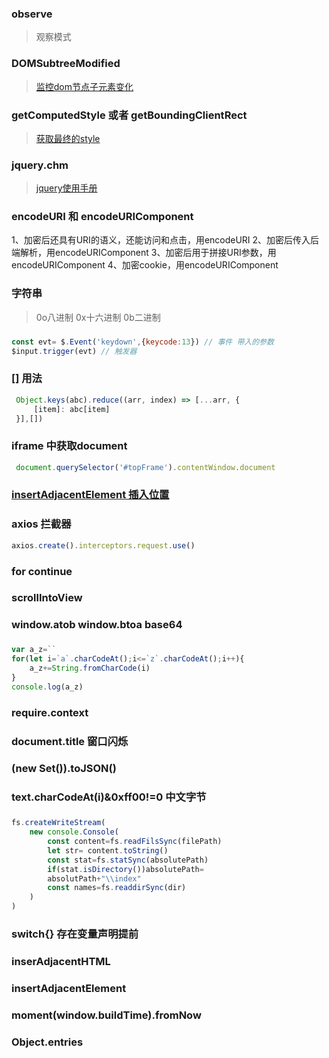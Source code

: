 ### observe
> 观察模式
### DOMSubtreeModified
> [监控dom节点子元素变化](http://javascript.ruanyifeng.com/dom/mutationobserver.html)
### getComputedStyle 或者 getBoundingClientRect
> [获取最终的style](https://blog.csdn.net/zy1281539626/article/details/78488062)
### jquery.chm
> [jquery使用手册](http://jquery.cuishifeng.cn/)
### encodeURI 和 encodeURIComponent
1、加密后还具有URI的语义，还能访问和点击，用encodeURI
2、加密后传入后端解析，用encodeURIComponent
3、加密后用于拼接URI参数，用encodeURIComponent
4、加密cookie，用encodeURIComponent
### 字符串
>0o八进制 0x十六进制 0b二进制
###
```js
const evt= $.Event('keydown',{keycode:13}) // 事件 带入的参数
$input.trigger(evt) // 触发器
```
### [] 用法
```js
 Object.keys(abc).reduce((arr, index) => [...arr, {
     [item]: abc[item]
 }],[])
```
### iframe 中获取document
```js
 document.querySelector('#topFrame').contentWindow.document
```
### [insertAdjacentElement 插入位置](https://blog.csdn.net/stanleyhsl/article/details/104632640)
### axios 拦截器
```js
axios.create().interceptors.request.use()
```
### for continue
### scrollIntoView
### window.atob window.btoa base64
###
```js
var a_z=``
for(let i=`a`.charCodeAt();i<=`z`.charCodeAt();i++){
    a_z+=String.fromCharCode(i)
}
console.log(a_z)
```
### require.context
### document.title 窗口闪烁
### (new Set()).toJSON()
### text.charCodeAt(i)&0xff00!=0 中文字节
###
```js
fs.createWriteStream(
    new console.Console(
        const content=fs.readFilsSync(filePath)
        let str= content.toString()
        const stat=fs.statSync(absolutePath)
        if(stat.isDirectory())absolutePath=
        absolutPath+"\\index"
        const names=fs.readdirSync(dir)
    )
)
```
### switch{} 存在变量声明提前
### inserAdjacentHTML
### insertAdjacentElement
### moment(window.buildTime).fromNow
### Object.entries